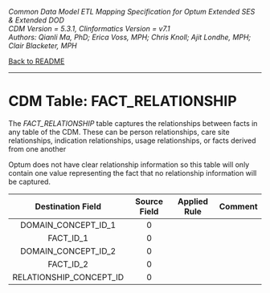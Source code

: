 *Common Data Model ETL Mapping Specification for Optum Extended SES & Extended DOD*
<br>*CDM Version = 5.3.1, Clinformatics Version = v7.1*
<br>*Authors: Qianli Ma, PhD; Erica Voss, MPH; Chris Knoll; Ajit Londhe, MPH; Clair Blacketer, MPH*

[Back to README](README.md)

---

# CDM Table: FACT_RELATIONSHIP

The *FACT_RELATIONSHIP* table captures the relationships between facts
in any table of the CDM. These can be person relationships, care site
relationships, indication relationships, usage relationships, or facts
derived from one another

Optum does not have clear relationship information so this table will
only contain one value representing the fact that no relationship
information will be captured.

<a name="table-mappings-fact-relationship"></a>

**Destination Field**|**Source Field**|**Applied Rule**|**Comment**
:-----:|:-----:|:-----:|:-----:
DOMAIN_CONCEPT_ID_1|0| |
FACT_ID_1|0| |
DOMAIN_CONCEPT_ID_2|0| |
FACT_ID_2|0| |
RELATIONSHIP_CONCEPT_ID|0| |
